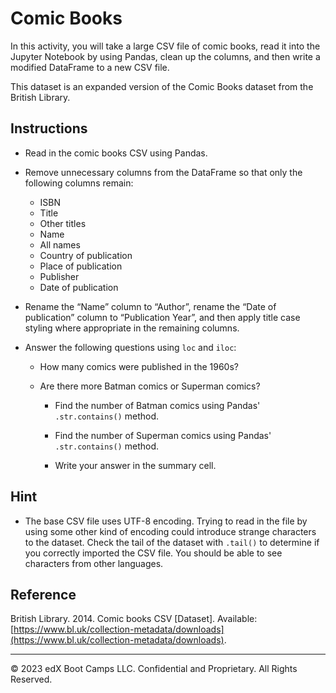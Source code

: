 # Comic Books

In this activity, you will take a large CSV file of comic books, read it into the Jupyter Notebook by using Pandas, clean up the columns, and then write a modified DataFrame to a new CSV file.

This dataset is an expanded version of the Comic Books dataset from the British Library.

## Instructions

* Read in the comic books CSV using Pandas.

* Remove unnecessary columns from the DataFrame so that only the following columns remain:

    * ISBN
    * Title
    * Other titles
    * Name
    * All names
    * Country of publication
    * Place of publication
    * Publisher
    * Date of publication

* Rename the “Name” column to “Author”, rename the “Date of publication” column to “Publication Year”, and then apply title case styling where appropriate in the remaining columns.

* Answer the following questions using `loc` and `iloc`:

    * How many comics were published in the 1960s?

    * Are there more Batman comics or Superman comics?

        * Find the number of Batman comics using Pandas' `.str.contains()` method.

        * Find the number of Superman comics using Pandas' `.str.contains()` method.

        * Write your answer in the summary cell.

## Hint

* The base CSV file uses UTF-8 encoding. Trying to read in the file by using some other kind of encoding could introduce strange characters to the dataset. Check the tail of the dataset with `.tail()` to determine if you correctly imported the CSV file. You should be able to see characters from other languages.

## Reference

British Library. 2014. Comic books CSV [Dataset]. Available: [https://www.bl.uk/collection-metadata/downloads](https://www.bl.uk/collection-metadata/downloads).

---

© 2023 edX Boot Camps LLC. Confidential and Proprietary. All Rights Reserved.
